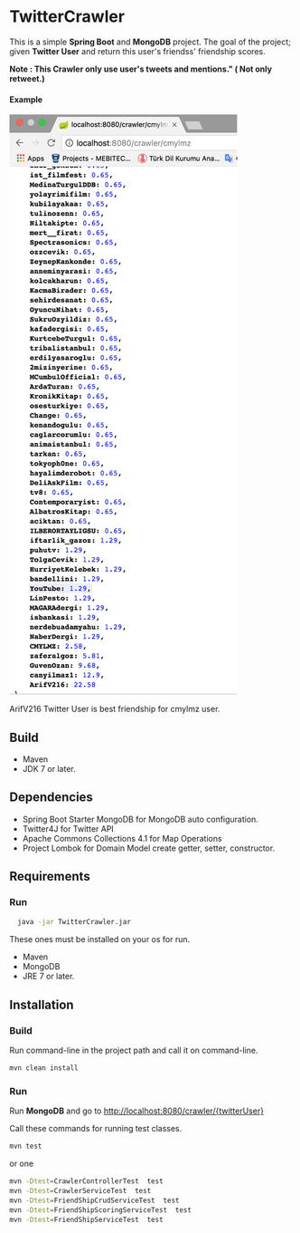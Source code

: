 # TwitterCrawler

This is a simple **Spring Boot** and **MongoDB** project.
The goal of the project; given **Twitter User** and return this user's friendss' friendship scores.

**Note : This Crawler only use user's tweets and mentions." ( Not only retweet.)**

#### Example

![TwitterCrawler](https://github.com/alicankustemur/TwitterCrawler/blob/master/src/main/resources/TwitterCrawler.png?raw=true "TwitterCrawler")

ArifV216 Twitter User is best friendship for cmylmz user.

## Build
 - Maven
 - JDK 7 or later.

## Dependencies
- Spring Boot Starter MongoDB for MongoDB auto configuration.
- Twitter4J for Twitter API
- Apache Commons Collections 4.1 for Map Operations
- Project Lombok for Domain Model create getter, setter, constructor.


## Requirements

 ### Run
 ```sh
   java -jar TwitterCrawler.jar
   ```
   
  These ones must be installed on your os for run.
  - Maven 
  - MongoDB 
  - JRE 7 or later.
  
  
 ## Installation
 ### Build
 Run command-line in the project path and call it on command-line.
  ```sh
  mvn clean install
  ```
  
  ### Run
  
  Run **MongoDB** and go to [http://localhost:8080/crawler/{twitterUser}](http://localhost:8080/crawler/{twitterUser})

Call these commands for running test classes.

```sh
mvn test
```
or one
```sh
mvn -Dtest=CrawlerControllerTest  test
mvn -Dtest=CrawlerServiceTest  test
mvn -Dtest=FriendShipCrudServiceTest  test
mvn -Dtest=FriendShipScoringServiceTest  test
mvn -Dtest=FriendShipServiceTest  test
```
